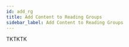 ```yaml
---
id: add_rg
title: Add Content to Reading Groups
sidebar_label: Add Content to Reading Groups
---
```


TKTKTK
